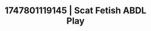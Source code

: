 ---
categories:
- Softcore vibes
- NSFW role reversal
- Cyberpunk intimacy
- POV erotica
- Bare skin
image: /assets/images/1747801119145.jpg
layout: post
seo:
  description: Featured content with artistic ABDL Play, Scat Fetish. HD images available.
  keywords: ABDL Play, Scat Fetish
  og_image: /assets/images/1747801119145.jpg
  schema_type: VisualArtwork
tags:
- ABDL Play
- Scat Fetish
- '#1747801119145'
title: 1747801119145 | Scat Fetish ABDL Play
---